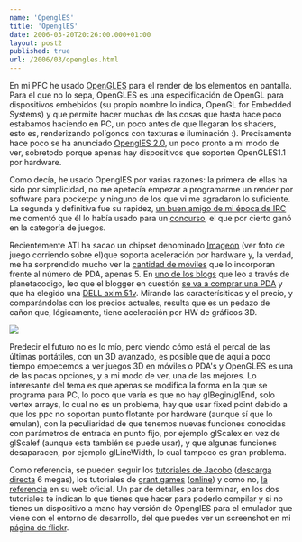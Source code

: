 ```yaml
---
name: 'OpenglES'
title: 'OpenglES'
date: 2006-03-20T20:26:00.000+01:00
layout: post2
published: true
url: /2006/03/opengles.html
---
```


En mi PFC he usado [OpenGLES](http://en.wikipedia.org/wiki/OpenGL_ES) para el render de los elementos en pantalla. Para el que no lo sepa, OpenGLES es una especificación de OpenGL para dispositivos embebidos (su propio nombre lo indica, OpenGL for Embedded Systems) y que permite hacer muchas de las cosas que hasta hace poco estabamos haciendo en PC, un poco antes de que llegaran los shaders, esto es, renderizando polígonos con texturas e iluminación :). Precisamente hace poco se ha anunciado [OpenglES 2.0](http://www.khronos.org/opengles/2_X/), un poco pronto a mi modo de ver, sobretodo porque apenas hay dispositivos que soporten OpenGLES1.1 por hardware.  
  
Como decía, he usado OpenglES por varias razones: la primera de ellas ha sido por simplicidad, no me apetecía empezar a programarme un render por software para pocketpc y ninguno de los que vi me agradaron lo suficiente. La segunda y definitiva fue su rapidez, [un buen amigo de mi época de IRC](http://www.typhoonlabs.com/) me comentó que él lo había usado para un [concurso](http://www.khronos.org/devu/opengles_challenge/), el que por cierto ganó en la categoría de juegos.  
  
Recientemente ATI ha sacao un chipset denominado [Imageon](http://www.ati.com/products/handheld.html) (ver foto de juego corriendo sobre el)que soporta aceleración por hardware y, la verdad, me ha sorprendido mucho ver la [cantidad de móviles](http://www.ati.com/products/handheld/onboard.html) que lo incorporan frente al número de PDA, apenas 5. En [uno de los blogs](http://najaraba.blogspot.com/2006/03/mi-primera-pda.html) que leo a través de planetacodigo, leo que el blogger en cuestión [se va a comprar una PDA](http://najaraba.blogspot.com/2006/03/mi-primera-pda.html) y que ha elegido una [DELL axim 51v](http://www1.euro.dell.com/content/products/productdetails.aspx/axim_x51v?c=es&cs=esdhs1&l=es&s=dhs). Mirando las caracterísiticas y el precio, y comparándolas con los precios actuales, resulta que es un pedazo de cañon que, lógicamente, tiene aceleración por HW de gráficos 3D.  
  
[![](http://www.ati.com/products/imageon238x/images/sudeki_ss/01.jpg)](http://www.ati.com/products/imageon238x/images/sudeki_ss/01.jpg)  
  
Predecir el futuro no es lo mío, pero viendo cómo está el percal de las últimas portátiles, con un 3D avanzado, es posible que de aquí a poco tiempo empecemos a ver juegos 3D en móviles o PDA's y OpenGLES es una de las pocas opciones, y a mi modo de ver, una de las mejores. Lo interesante del tema es que apenas se modifica la forma en la que se programa para PC, lo poco que varía es que no hay glBegin/glEnd, solo vertex arrays, lo cual no es un problema, hay que usar fixed point debido a que los ppc no soportan punto flotante por hardware (aunque sí que lo emulan), con la peculiaridad de que tenemos nuevas funciones conocidas con parámetros de entrada en punto fijo, por ejemplo glScalex en vez de glScalef (aunque esta también se puede usar), y que algunas funciones desaparacen, por ejemplo glLineWidth, lo cual tampoco es gran problema.  
  
Como referencia, se pueden seguir los [tutoriales de Jacobo](http://www.typhoonlabs.com/index.php?action=developer.htm) ([descarga directa](http://www.khronos.org/devu/opengles_challenge/entries/typhoonlabs_tutorials.zip) 6 megas), los tutoriales de [grant games](http://www.khronos.org/devu/opengles_challenge/entries/zeuscmd_tutorials.zip) ([online](http://www.zeuscmd.com/tutorials/opengles/index.php)) y como no, [la referencia](http://www.khronos.org/opengles/1_X/) en su web oficial. Un par de detalles para terminar, en los dos tutoriales te indican lo que tienes que hacer para poderlo compilar y si no tienes un dispositivo a mano hay versión de OpenglES para el emulador que viene con el entorno de desarrollo, del que puedes ver un screenshot en mi [página de flickr](http://static.flickr.com/38/103908331_ca6d6f75a0.jpg).